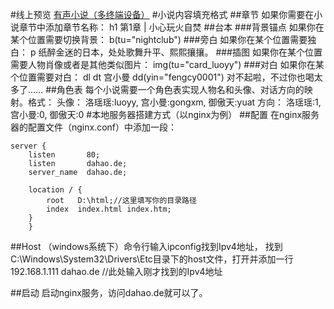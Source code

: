 #线上预览
[有声小说（多终端设备）](http://dahao.de/xiaoshuo/)
#小说内容填充格式
##章节
如果你需要在小说章节中添加章节名称：
    h1 第1章 | 小心玩火自焚
##台本
###背景锚点
如果你在某个位置需要切换背景：
    b(tu="nightclub")
###旁白
如果你在某个位置需要独白：
    p 纸醉金迷的日本，处处歌舞升平、熙熙攘攘。
###插图
如果你在某个位置需要人物肖像或者是其他类似图片：
    img(tu="card_luoyy")
###对白
如果你在某个位置需要对白：
    dl
        dt 宫小曼
        dd(yin="fengcy0001") 对不起啦，不过你也喝太多了……
##角色表
每个小说需要一个角色表实现人物名和头像、对话方向的映射。格式：
头像：
洛瑶瑶:luoyy,
宫小曼:gongxm,
御傲天:yuat
方向：
洛瑶瑶:1,
宫小曼:0,
御傲天:0
#本地服务器搭建方式（以nginx为例）
##配置
在nginx服务器的配置文件（nginx.conf）中添加一段：

	server {
		listen       80;
		listen       dahao.de;
		server_name  dahao.de;

		location / {
		    root   D:\html;//这里填写你的目录路径
		    index  index.html index.htm;
		}
    	}
	
##Host
（windows系统下）命令行输入ipconfig找到Ipv4地址，
找到C:\Windows\System32\Drivers\Etc目录下的host文件，打开并添加一行
	192.168.1.111 dahao.de //此处输入刚才找到的Ipv4地址

##启动
启动nginx服务，访问dahao.de就可以了。
